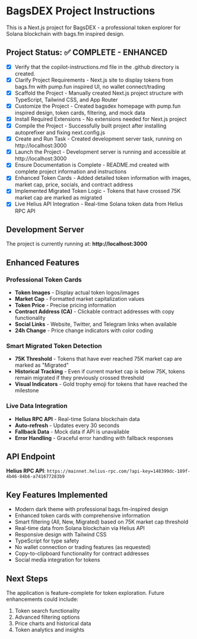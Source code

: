 <!-- Use this file to provide workspace-specific custom instructions to Copilot. For more details, visit https://code.visualstudio.com/docs/copilot/copilot-customization#_use-a-githubcopilotinstructionsmd-file -->

# BagsDEX Project Instructions

This is a Next.js project for BagsDEX - a professional token explorer for Solana blockchain with bags.fm inspired design.

## Project Status: ✅ COMPLETE - ENHANCED

- [x] Verify that the copilot-instructions.md file in the .github directory is created.
- [x] Clarify Project Requirements - Next.js site to display tokens from bags.fm with pump.fun inspired UI, no wallet connect/trading
- [x] Scaffold the Project - Manually created Next.js project structure with TypeScript, Tailwind CSS, and App Router
- [x] Customize the Project - Created bagsdex homepage with pump.fun inspired design, token cards, filtering, and mock data
- [x] Install Required Extensions - No extensions needed for Next.js project
- [x] Compile the Project - Successfully built project after installing autoprefixer and fixing next.config.js
- [x] Create and Run Task - Created development server task, running on http://localhost:3000
- [x] Launch the Project - Development server is running and accessible at http://localhost:3000
- [x] Ensure Documentation is Complete - README.md created with complete project information and instructions
- [x] Enhanced Token Cards - Added detailed token information with images, market cap, price, socials, and contract address
- [x] Implemented Migrated Token Logic - Tokens that have crossed 75K market cap are marked as migrated
- [x] Live Helius API Integration - Real-time Solana token data from Helius RPC API

## Development Server

The project is currently running at: **http://localhost:3000**

## Enhanced Features

### Professional Token Cards
- **Token Images** - Display actual token logos/images
- **Market Cap** - Formatted market capitalization values
- **Token Price** - Precise pricing information
- **Contract Address (CA)** - Clickable contract addresses with copy functionality
- **Social Links** - Website, Twitter, and Telegram links when available
- **24h Change** - Price change indicators with color coding

### Smart Migrated Token Detection
- **75K Threshold** - Tokens that have ever reached 75K market cap are marked as "Migrated"
- **Historical Tracking** - Even if current market cap is below 75K, tokens remain migrated if they previously crossed threshold
- **Visual Indicators** - Gold trophy emoji for tokens that have reached the milestone

### Live Data Integration
- **Helius RPC API** - Real-time Solana blockchain data
- **Auto-refresh** - Updates every 30 seconds
- **Fallback Data** - Mock data if API is unavailable
- **Error Handling** - Graceful error handling with fallback responses

## API Endpoint

**Helius RPC API**: `https://mainnet.helius-rpc.com/?api-key=148399dc-189f-4b46-84b6-a741677283b9`

## Key Features Implemented

- Modern dark theme with professional bags.fm-inspired design
- Enhanced token cards with comprehensive information
- Smart filtering (All, New, Migrated) based on 75K market cap threshold
- Real-time data from Solana blockchain via Helius API
- Responsive design with Tailwind CSS
- TypeScript for type safety
- No wallet connection or trading features (as requested)
- Copy-to-clipboard functionality for contract addresses
- Social media integration for tokens

## Next Steps

The application is feature-complete for token exploration. Future enhancements could include:
1. Token search functionality
2. Advanced filtering options
3. Price charts and historical data
4. Token analytics and insights
